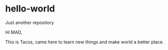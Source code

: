 # hello-world
Just another repository


Hi MAD,

This is Tacos, came here to learn new things and make world a better place.
